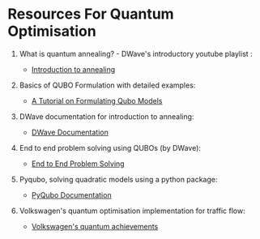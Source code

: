 # Resources For Quantum Optimisation

1. What is quantum annealing? - DWave's introductory youtube playlist : 
	* [Introduction to annealing](https://www.youtube.com/playlist?list=PLPvKnT7dgEsvVQwGgrlUVXBa2J6PAW8a4)
	
2. Basics of QUBO Formulation with detailed examples:
	* [A Tutorial on Formulating Qubo Models](https://arxiv.org/ftp/arxiv/papers/1811/1811.11538.pdf)

3. DWave documentation for introduction to annealing:
	* [DWave Documentation](https://docs.dwavesys.com/docs/latest/index.html)

4. End to end problem solving using QUBOs (by DWave):
	* [End to End Problem Solving](https://www.youtube.com/watch?v=Q4FE4jou5CA)

5. Pyqubo, solving quadratic models using a python package:
	* [PyQubo Documentation](https://pyqubo.readthedocs.io/en/latest/)

6. Volkswagen's quantum optimisation implementation for traffic flow:
	* [Volkswagen's quantum achievements](https://www.automotivetestingtechnologyinternational.com/news/rd/volkswagen-demonstrates-quantum-computing-in-traffic-routing.html)
